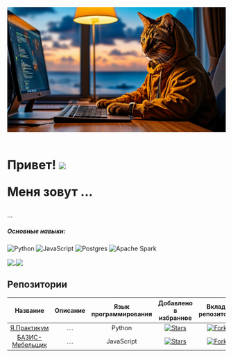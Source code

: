 <div id="header" align="center">
 <img src="https://github.com/zipzone07/zipzone07/blob/main/orig.jpg" width="700"/>
  </div> 
 

<div id="badges" align="center">
<img src="https://komarev.com/ghpvc/?username=zipzone07&style=flat-square&color=blue" alt=""/>
 </div>
 
 <h1>
  Привет!
  <img src="https://media.giphy.com/media/hvRJCLFzcasrR4ia7z/giphy.gif" width="30px"/>
  
 Меня зовут ...
 </h1>

...

##### Основные навыки:
![Python](https://img.shields.io/badge/python-3670A0?style=for-the-badge&logo=python&logoColor=ffdd54)
![JavaScript](https://img.shields.io/badge/javascript-%23323330.svg?style=for-the-badge&logo=javascript&logoColor=%23F7DF1E)
![Postgres](https://img.shields.io/badge/postgres-%23316192.svg?style=for-the-badge&logo=postgresql&logoColor=white)
![Apache Spark](https://img.shields.io/badge/Apache%20Spark-FDEE21?style=flat-square&logo=apachespark&logoColor=black)

<a href="https://github.com/anuraghazra/github-readme-stats">
  <img height=150 align="center" src="https://github-readme-stats.vercel.app/api?username=zipzone07" />
</a>
<a href="https://github.com/anuraghazra/convoychat">
  <img height=150 align="center" src="https://github-readme-stats.vercel.app/api/top-langs?username=zipzone07&layout=compact&langs_count=8&card_width=320" />
</a>

## Репозитории

| Название | Описание | Язык программирования | Добавлено в избранное | Вклад в репозиторий |
| :----------------------: | :----------------------: | :----------------------: | :----------------------: | :----------------------: |
| [Я.Практикум](https://github.com/zipzone07/stability) | .... | Python | <a href="https://github.com/zipzone07/stability/stargazers"><img alt="Stars" src="https://img.shields.io/github/stars/zipzone07/stability?style=flat-square&labelColor=343b41" /></a> | <a href="https://github.com/zipzone07/stability/network/members"><img alt="Forks" src="https://img.shields.io/github/forks/zipzone07/stability?style=flat-square&labelColor=343b41"/></a> |
| [БАЗИС-Мебельщик](https://github.com/zipzone07/bazis) | .... | JavaScript | <a href="https://github.com/zipzone07/bazis/stargazers"><img alt="Stars" src="https://img.shields.io/github/stars/zipzone07/bazis?style=flat-square&labelColor=343b41" /></a> | <a href="https://github.com/zipzone07/bazis/network/members"><img alt="Forks" src="https://img.shields.io/github/forks/zipzone07/bazis?style=flat-square&labelColor=343b41"/></a> |

